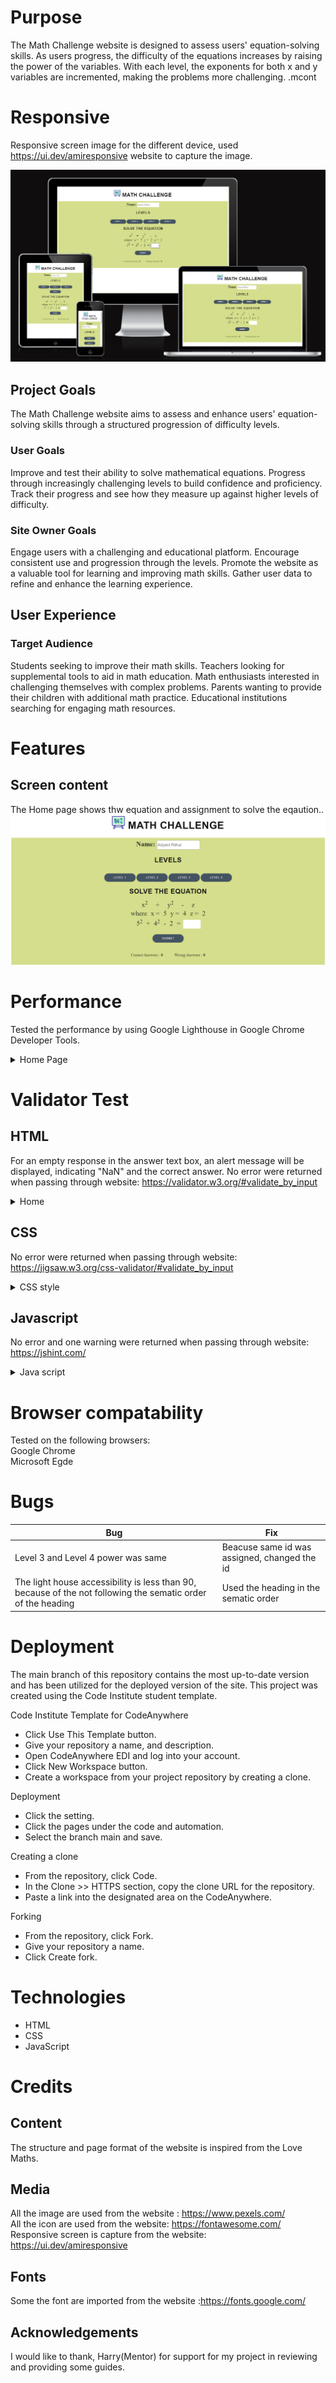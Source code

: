 # Purpose
  The Math Challenge website is designed to assess users' equation-solving skills. As users progress, the difficulty of the equations increases by raising the power of the variables. With each level, the exponents for both x and y variables are incremented, making the problems more challenging.
.mcont

# Responsive 
Responsive screen image for the different device, used https://ui.dev/amiresponsive website to capture the image. 

![Responsive screen](assets/images/responsive_read.png)


## Project Goals
 The Math Challenge website aims to assess and enhance users' equation-solving skills through a structured progression of difficulty levels.
### User Goals
Improve and test their ability to solve mathematical equations.
Progress through increasingly challenging levels to build confidence and proficiency.
Track their progress and see how they measure up against higher levels of difficulty.
### Site Owner Goals
Engage users with a challenging and educational platform.
Encourage consistent use and progression through the levels.
Promote the website as a valuable tool for learning and improving math skills.
Gather user data to refine and enhance the learning experience.
## User Experience
### Target Audience
Students seeking to improve their math skills.
Teachers looking for supplemental tools to aid in math education.
Math enthusiasts interested in challenging themselves with complex problems.
Parents wanting to provide their children with additional math practice.
Educational institutions searching for engaging math resources.

# Features
## Screen content
The Home page shows thw equation and assignment to solve the eqaution..
![Home screen](assets/images/home_page.png)
# Performance
Tested the performance by using Google Lighthouse in Google Chrome Developer Tools. <br>

<details><summary>Home Page</summary>
<img src="assets/images/home_performance.png">
</details>

# Validator Test
## HTML
 For an empty response in the answer text box, an alert message will be displayed, indicating "NaN" and the correct answer.
 No error were returned when passing through website: https://validator.w3.org/#validate_by_input
 

<details><summary>Home</summary>
<img src="assets/images/home_checker.png">
</details>

## CSS
No error were returned when passing through website: https://jigsaw.w3.org/css-validator/#validate_by_input

<details><summary>CSS style</summary>
<img src="assets/images/css_style_checker.png">
</details>  

## Javascript
No error and one warning were returned when passing through website: https://jshint.com/

<details><summary>Java script</summary>
<img src="assets/images/jsscript_checker.png">
</details>  

# Browser compatability

Tested on the following browsers: <br>
Google Chrome <br>
Microsoft Egde 

# Bugs

| **Bug** | **Fix** |
| ----------- | ----------- |
| Level 3 and Level 4 power was same | Beacuse same id  was assigned, changed the id |
| The light house accessibility is less than 90, because of the not following the sematic order of the heading | Used the heading in the  sematic order |

# Deployment

The main branch of this repository contains the most up-to-date version and has been utilized for the deployed version of the site. This project was created using the Code Institute student template.

Code Institute Template for CodeAnywhere

  - Click Use This Template button.
  - Give your repository a name, and description.
  - Open CodeAnywhere EDI and log into your account.
  - Click New Workspace button.
  - Create a workspace from your project repository by creating a clone.

Deployment
  - Click the setting.
  - Click the pages under the code and automation.
  - Select the branch main and save. 

Creating a clone

  - From the repository, click Code.
  - In the Clone >> HTTPS section, copy the clone URL for the repository.
  - Paste a link into the designated area on the CodeAnywhere.

Forking

  - From the repository, click Fork.
  - Give your repository a name.
  - Click Create fork.

# Technologies
  - HTML 
  - CSS 
  - JavaScript 

# Credits

## Content

 The structure and page format of the website is inspired from the Love Maths.

## Media

All the image are used from the website : https://www.pexels.com/ <br>
All the icon are used from the website: https://fontawesome.com/ <br>
Responsive screen is capture from the website: https://ui.dev/amiresponsive

## Fonts

 Some the font are imported from the website :https://fonts.google.com/

## Acknowledgements

I would like to thank, Harry(Mentor) for support for my project in reviewing and providing some guides.